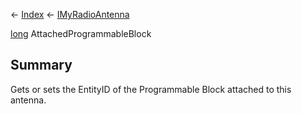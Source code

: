 ← [Index](Api-Index) ← [IMyRadioAntenna](Sandbox.ModAPI.Ingame.IMyRadioAntenna)

[long](System.Int64) AttachedProgrammableBlock

## Summary

Gets or sets the EntityID of the Programmable Block attached to this antenna.

